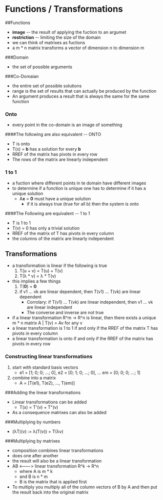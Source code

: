 # Functions / Transformations
##Functions
+ **image** -- the result of applying the fuction to an argumet
+ **restriction** -- limiting the size of the domain
+ we can think of matrixes as fuctions
+ a m * n matrix transforms a vector of dimension n to dimension m

###Domain
+ the set of possible arguments

###Co-Domaian
+ the entire set of possible solutions
+ range is the set of results that can actually be produced by the function
+ An argument produces a result that is always the same for the same function

### Onto
+ every point in the co-domain is an image of something

####The following are also equivalent -- ONTO
+ T is onto
+ T(x) = **b** has a solution for every **b**
+ RREF of the matrix has pivots in every row
+ The rows of the matrix are linearly independent

### 1 to 1
+ a fuction where different points in te domain have different images
+ to determine if a function is unique one has to determine if it has a unique solution
    + A**x** = **0** must have a unique solution
       + if it is always true (true for all b) then the system is onto

####The Following are equivalent -- 1 to 1
+ T is 1 to 1
+ T(v) = 0 has only a trivial solution
+ RREF of the matrix of T has pivots in every column
+ the columns of the matrix are linearly independent

## Transformations
+ a transformation is linear if the following is true
    1. T(u + v) = T(u) + T(v)
    2. T(λ * v) = λ * T(v)
+ this implies a few things
    1. T(**0**) = **0**
    2. if v1 ... vk are linear dependent, then T(v1) ... T(vk) are linear dependent
        + Corrolary: if T(v1) ... T(vk) are linear independent, then v1 ... vk are linear independent
        + The converse and inverse are not true
+ if a linear transformation R^m -> R^n is linear, then there exists a unique m * n matrix A | T(v) = Av for any v
+ a linear transformation is 1 to 1 if and only if the RREF of the matrix T has pivots in every column
+ a linear transformation is onto if and only if the RREF of the matrix has pivots in every row

### Constructing linear transformations
1. start with standard basis vectors
    + e1 = [1; 0; 0; ...; 0], e2 = [0; 1; 0; ...; 0], ... em = [0; 0; 0; ...; 1]
2. combine into a matrix
    + A = [T(e1), T(e2), ..., T(em)]

###Adding the linear transformations
+ Linear transformations can be added
    + T(x) = T'(v) + T"(v)
+ As a consequence matrixes can also be added

###Multiplying by numbers
+ (λT)(v) := λ(T(v)) = T(λv)

###Multiplying by matrixes
+ composition combines linear transformations
+ does one after another
+ the result will also be a linear transformation
+ AB <---> linear transformation R^k -> R^n
    + where A is m * k
    + and B is n * m 
    + B is the matrix that is applied first
+ To multiply you multiply all of the column vectors of B by A and then put the result back into the original matrix
